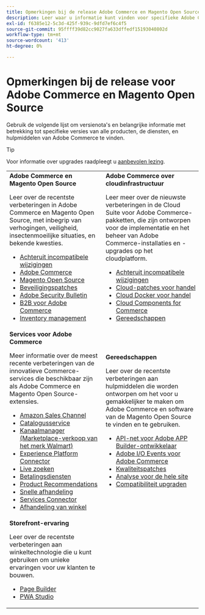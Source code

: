 ```yaml
---
title: Opmerkingen bij de release Adobe Commerce en Magento Open Source
description: Leer waar u informatie kunt vinden voor specifieke Adobe Commerce- en Magento Open Source-releases.
exl-id: f6385e12-5c3d-425f-939c-9dfd7ef6c4f5
source-git-commit: 95ffff39d82cc9027fa633dffedf15193040802d
workflow-type: tm+mt
source-wordcount: '413'
ht-degree: 0%

---
```


# Opmerkingen bij de release voor Adobe Commerce en Magento Open Source

Gebruik de volgende lijst om versienota&#39;s en belangrijke informatie met betrekking tot specifieke versies van alle producten, de diensten, en hulpmiddelen van Adobe Commerce te vinden.

>[!TIP]
>
>Voor informatie over upgrades raadpleegt u [aanbevolen lezing](../../upgrade/resources/recommended-reading.md).

<table>
  <tbody>
    <tr>
      <td><strong>Adobe Commerce en Magento Open Source</strong>
        <p>Leer over de recentste verbeteringen in Adobe Commerce en Magento Open Source, met inbegrip van verhogingen, veiligheid, insectenmoeilijke situaties, en bekende kwesties.</p>
          <ul>
            <li><a href="https://developer.adobe.com/commerce/php/development/backward-incompatible-changes/">Achteruit incompatibele wijzigingen</a></li>
            <li><a href="commerce/2-4-6.md">Adobe Commerce</a></li>
            <li><a href="open-source/2-4-6.md">Magento Open Source</a></li>
            <li><a href="security/2-4-5-p2.md">Beveiligingspatches</a></li>
            <li><a href="https://helpx.adobe.com/security/products/magento.html">Adobe Security Bulletin</a></li>
            <li><a href="https://experienceleague.adobe.com/docs/commerce-admin/b2b/release-notes.html">B2B voor Adobe Commerce</a></li>
            <li><a href="https://experienceleague.adobe.com/docs/commerce-admin/inventory/release-notes.html">Inventory management</a></li>
          </ul>
        </td>
      <td><strong>Adobe Commerce over cloudinfrastructuur</strong>
        <p>Leer meer over de nieuwste verbeteringen in de Cloud Suite voor Adobe Commerce-pakketten, die zijn ontworpen voor de implementatie en het beheer van Adobe Commerce-installaties en -upgrades op het cloudplatform.</p>
          <ul>
            <li><a href="https://devdocs.magento.com/cloud/release-notes/backward-incompatible-changes.html">Achteruit incompatibele wijzigingen</a></li>
            <li><a href="https://devdocs.magento.com/cloud/release-notes/mcp-release-notes.html">Cloud-patches voor handel</a></li>
            <li><a href="https://devdocs.magento.com/cloud/release-notes/mcd-release-notes.html">Cloud Docker voor handel</a></li>
            <li><a href="https://devdocs.magento.com/cloud/release-notes/mcc-release-notes.html">Cloud Components for Commerce</a></li>
            <li><a href="https://devdocs.magento.com/cloud/release-notes/ece-release-notes.html">Gereedschappen</a></li>
          </ul>
      </td>
    </tr>
    <tr>
      <td><strong>Services voor Adobe Commerce</strong>
        <p>Meer informatie over de meest recente verbeteringen van de innovatieve Commerce-services die beschikbaar zijn als Adobe Commerce en Magento Open Source-extensies.</p>
          <ul>
            <li><a href="https://experienceleague.adobe.com/docs/commerce-channels/amazon/release-notes.html">Amazon Sales Channel</a></li>
            <li><a href="https://experienceleague.adobe.com/docs/commerce-merchant-services/catalog-service/release-notes.html">Catalogusservice</a></li>
            <li><a href="https://experienceleague.adobe.com/docs/commerce-channels/channel-manager/release-notes.html">Kanaalmanager (Marketplace-verkoop van het merk Walmart)</a></li>
            <li><a href="https://experienceleague.adobe.com/docs/commerce-merchant-services/experience-platform-connector/release-notes.html">Experience Platform Connector</a></li>
            <li><a href="https://experienceleague.adobe.com/docs/commerce-merchant-services/live-search/release-notes.html">Live zoeken</a></li>
            <li><a href="https://experienceleague.adobe.com/docs/commerce-merchant-services/payment-services/release-notes.html">Betalingsdiensten</a></li>
            <li><a href="https://experienceleague.adobe.com/docs/commerce-merchant-services/product-recommendations/release-notes.html">Product Recommendations</a></li>
            <li><a href="https://experienceleague.adobe.com/docs/commerce-merchant-services/quick-checkout/release-notes.html?lang=en">Snelle afhandeling</a></li>
            <li><a href="https://experienceleague.adobe.com/docs/commerce-merchant-services/user-guides/integration-services/saas.html">Services Connector</a></li>
            <li><a href="https://experienceleague.adobe.com/docs/commerce-merchant-services/store-fulfillment/release-notes.html?lang=en">Afhandeling van winkel</a></li>
          </ul>
        </td>
      <td><strong>Gereedschappen</strong>
        <p>Leer over de recentste verbeteringen aan hulpmiddelen die worden ontworpen om het voor u gemakkelijker te maken om Adobe Commerce en software van de Magento Open Source te vinden en te gebruiken.</p>
          <ul>
            <li><a href="https://developer.adobe.com/graphql-mesh-gateway/">API-net voor Adobe APP Builder-ontwikkelaar</a></li>
            <li><a href="https://developer.adobe.com/commerce/events/get-started/release-notes/">Adobe I/O Events voor Adobe Commerce</a></li>
            <li><a href="../../tools/quality-patches-tool/release-notes.md">Kwaliteitspatches</a></li>
            <li><a href="../../tools/site-wide-analysis-tool/intro.md">Analyse voor de hele site</a></li>
            <li><a href="../../upgrade/upgrade-compatibility-tool/overview.md">Compatibiliteit upgraden</a></li>
          </ul>
      </td>
    </tr>
    <tr>
       <td><strong>Storefront-ervaring</strong>
        <p>Leer over de recentste verbeteringen aan winkeltechnologie die u kunt gebruiken om unieke ervaringen voor uw klanten te bouwen.</p>
          <ul>
            <li><a href="https://experienceleague.adobe.com/docs/commerce-admin/page-builder/release-notes.html">Page Builder</a></li>
            <li><a href="https://github.com/magento/pwa-studio/releases/latest">PWA Studio</a></li>
          </ul>
      </td>
      <td></td>
    </tr>
  </tbody>
</table>
